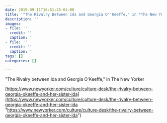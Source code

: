 ```yaml
---
date: 2019-09-11T16:51:25-04:00
title: '"The Rivalry Between Ida and Georgia O''Keeffe," in *The New Yorker*'
description: ''
images:
- file: ''
  credit: ''
  caption: ''
- file: ''
  credit: ''
  caption: ''
tags: []
categories: []

---
```

"The Rivalry between Ida and Georgia O'Keeffe," in The New Yorker

[https://www.newyorker.com/culture/culture-desk/the-rivalry-between-georgia-okeeffe-and-her-sister-ida](https://www.newyorker.com/culture/culture-desk/the-rivalry-between-georgia-okeeffe-and-her-sister-ida "https://www.newyorker.com/culture/culture-desk/the-rivalry-between-georgia-okeeffe-and-her-sister-ida")